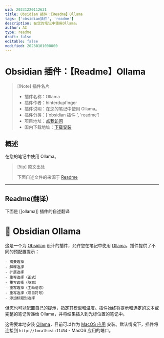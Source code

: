 ```yaml
---
uid: 20231220112631
title: Obsidian 插件：【Readme】Ollama
tags: ['obsidian插件', 'readme']
description: 在您的笔记中使用Ollama。
author: AI
type: readme
draft: false
editable: false
modified: 20230101000000
---
```


# Obsidian 插件：【Readme】Ollama

> [!Note] 插件名片
> - 插件名称：Ollama
> - 插件作者：hinterdupfinger
> - 插件说明：在您的笔记中使用 Ollama。
> - 插件分类：['obsidian 插件 ', 'readme']
> - 项目地址：[点我访问](https://github.com/hinterdupfinger/obsidian-ollama)
> - 国内下载地址：[下载安装](https://pkmer.cn/products/plugin/pluginMarket/?ollama)

## 概述

在您的笔记中使用 Ollama。

> [!tip] 原文出处
>
>下面自述文件的来源于 [Readme](https://ghproxy.net/https://raw.githubusercontent.com/hinterdupfinger/obsidian-ollama/main/README.md)

---

## Readme(翻译）

下面是 [[ollama]] 插件的自述翻译

# 🦙 Obsidian Ollama

这是一个为 [Obsidian](https://obsidian.md) 设计的插件，允许您在笔记中使用 [Ollama](https://ollama.ai)。插件提供了不同的预配置提示：

    - 摘要选择
    - 解释选择
    - 扩展选择
    - 重写选择（正式）
    - 重写选择（随意）
    - 重写选择（主动语态）
    - 重写选择（项目符号）
    - 添加标题到选择

但您也可以配置自己的提示，指定其模型和温度。插件始终将提示和选定的文本或完整的笔记传递给 Ollama，并将结果插入到光标位置的笔记中。

这需要本地安装 [Ollama](https://ollama.ai)，目前可以作为 [MacOS 应用](https://github.com/jmorganca/ollama#download) 安装。默认情况下，插件将连接到 `http://localhost:11434` - MacOS 应用的端口。
